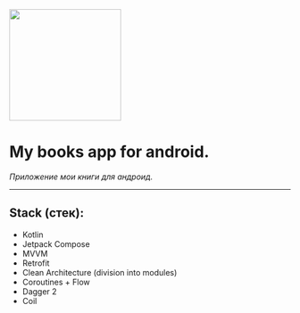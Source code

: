 <img src="https://github.com/user-attachments/assets/d883beb4-7126-49d9-a88c-f1e328e95282" width="200" />

# **My books app for android.**  
*Приложение мои книги для андроид.*

---

## **Stack (стек):**
- Kotlin
- Jetpack Compose
- MVVM
- Retrofit
- Clean Architecture (division into modules)
- Coroutines + Flow
- Dagger 2
- Coil

